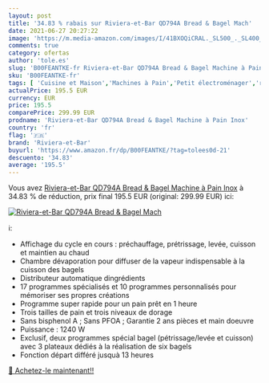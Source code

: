 ```yaml
---
layout: post
title: '34.83 % rabais sur Riviera-et-Bar QD794A Bread & Bagel Mach'
date: 2021-06-27 20:27:22
image: 'https://m.media-amazon.com/images/I/41BXOQiCRAL._SL500_._SL400_.jpg'
comments: true
category: ofertas
author: 'tole.es'
slug: 'B00FEANTKE-fr Riviera-et-Bar QD794A Bread & Bagel Machine à Pain Inox'
sku: 'B00FEANTKE-fr'
tags: [ 'Cuisine et Maison','Machines à Pain','Petit électroménager','riviera-et-bar', ]
actualPrice: 195.5 EUR
currency: EUR
price: 195.5
comparePrice: 299.99 EUR
prodname: 'Riviera-et-Bar QD794A Bread & Bagel Machine à Pain Inox'
country: 'fr'
flag: '🇫🇷'
brand: 'Riviera-et-Bar'
buyurl: 'https://www.amazon.fr/dp/B00FEANTKE/?tag=tolees0d-21'
descuento: '34.83'
average: '195.5'
---
```


Vous avez [Riviera-et-Bar QD794A Bread & Bagel Machine à Pain Inox](https://www.amazon.fr/dp/B00FEANTKE/?tag=tolees0d-21)  à  34.83 % de réduction, prix final  195.5 EUR (original: 299.99 EUR) ici:

[![Riviera-et-Bar QD794A Bread & Bagel Mach](https://m.media-amazon.com/images/I/41BXOQiCRAL._SL500_._SL400_.jpg)](https://www.amazon.fr/dp/B00FEANTKE/?tag=tolees0d-21)

ℹ️:

- Affichage du cycle en cours : préchauffage, prétrissage, levée, cuisson et maintien au chaud
- Chambre dévaporation pour diffuser de la vapeur indispensable à la cuisson des bagels
- Distributeur automatique dingrédients
- 17 programmes spécialisés et 10 programmes personnalisés pour mémoriser ses propres créations
- Programme super rapide pour un pain prêt en 1 heure
- Trois tailles de pain et trois niveaux de dorage
- Sans bisphenol A ; Sans PFOA ; Garantie 2 ans pièces et main doeuvre
- Puissance : 1240 W
- Exclusif, deux programmes spécial bagel (pétrissage/levée et cuisson) avec 3 plateaux dédiés à la réalisation de six bagels
- Fonction départ différé jusquà 13 heures

[🛒 Achetez-le maintenant!!](https://www.amazon.fr/dp/B00FEANTKE/?tag=tolees0d-21)
